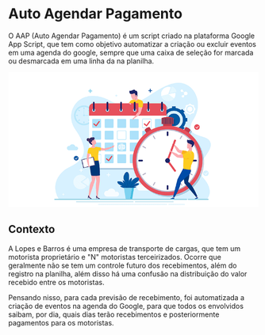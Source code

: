 # Auto Agendar Pagamento
O AAP (Auto Agendar Pagamento) é um script criado na plataforma Google App Script, que tem como objetivo automatizar a criação ou excluir eventos em uma agenda do google, sempre que uma caixa de seleção for marcada ou desmarcada em uma linha da na planilha.

![](AAP-img.png)

## Contexto
A Lopes e Barros é uma empresa de transporte de cargas, que tem um motorista proprietário e "N" motoristas terceirizados. Ocorre que geralmente não se tem um controle futuro dos recebimentos, além do registro na planilha, além disso há uma confusão na distribuição do valor recebido entre os motoristas.

Pensando nisso, para cada previsão de recebimento, foi automatizada a criação de eventos na agenda do Google, para que todos os envolvidos saibam, por dia, quais dias terão recebimentos e posteriormente pagamentos para os motoristas.
